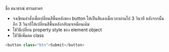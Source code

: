 ชื่อ ธนาธรณ์ ธรรมสาคร 

- จงเขียนคำสั่งเพื่อเปลี่ยนสีพื้นหลังของ button ให้เป็นสีแดงเมื่อเวลาผ่านไป 3 วินาที หลังจากนั้นอีก 3 วินาทีให้เปลี่ยนสีพื้นหลังกลับมาเหมือนเดิม
- ใช้วิธีเปลี่ยน property style ของ element object
- ใช้วิธีเพิ่มลด class


```js
<button class="btn">Submit</button>

```